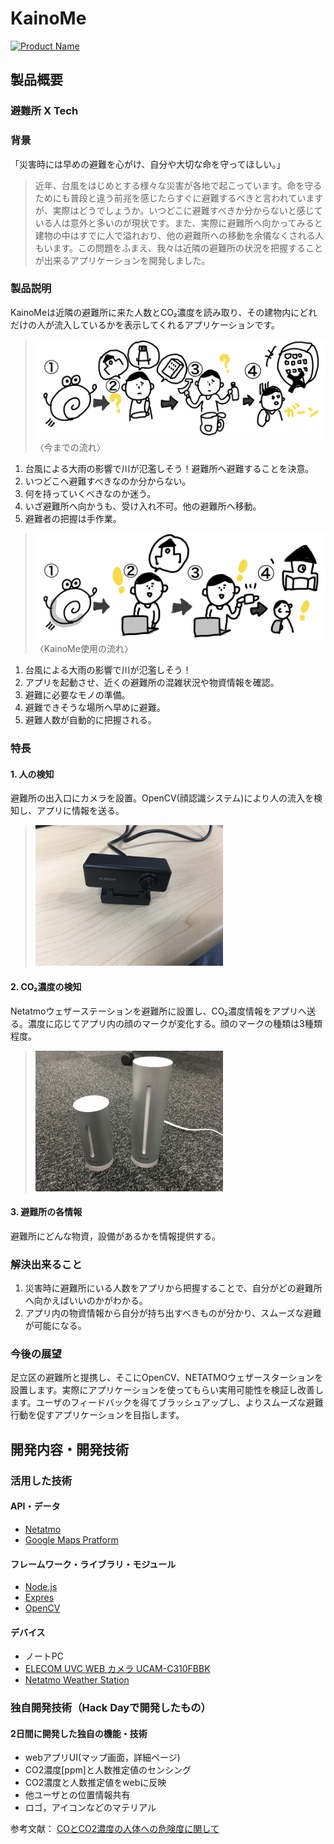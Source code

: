 # KainoMe

[![Product Name](image.png)](https://www.youtube.com/watch?v=G5rULR53uMk)

## 製品概要
### 避難所 X Tech

### 背景
「災害時には早めの避難を心がけ、自分や大切な命を守ってほしい。」
>近年、台風をはじめとする様々な災害が各地で起こっています。命を守るためにも普段と違う前兆を感じたらすぐに避難するべきと言われていますが、実際はどうでしょうか。いつどこに避難すべきか分からないと感じている人は意外と多いのが現状です。また、実際に避難所へ向かってみると建物の中はすでに人で溢れおり、他の避難所への移動を余儀なくされる人もいます。この問題をふまえ、我々は近隣の避難所の状況を把握することが出来るアプリケーションを開発しました。

### 製品説明
KainoMeは近隣の避難所に来た人数とCO₂濃度を読み取り、その建物内にどれだけの人が流入しているかを表示してくれるアプリケーションです。
> ![まき絵1(makie1.png)](./material/makie1.png)
> 〈今までの流れ〉
1. 台風による大雨の影響で川が氾濫しそう！避難所へ避難することを決意。
2. いつどこへ避難すべきなのか分からない。
3. 何を持っていくべきなのか迷う。
4. いざ避難所へ向かうも、受け入れ不可。他の避難所へ移動。
5. 避難者の把握は手作業。
> ![まき絵2](./material/makie2.png)
> 〈KainoMe使用の流れ〉
1. 台風による大雨の影響で川が氾濫しそう！
2. アプリを起動させ、近くの避難所の混雑状況や物資情報を確認。
3. 避難に必要なモノの準備。
4. 避難できそうな場所へ早めに避難。
5. 避難人数が自動的に把握される。

### 特長

#### 1. 人の検知
避難所の出入口にカメラを設置。OpenCV(顔認識システム)により人の流入を検知し、アプリに情報を送る。
> <img src="./material/camera.jpg" width="300">

#### 2. CO₂濃度の検知
Netatmoウェザーステーションを避難所に設置し、CO₂濃度情報をアプリへ送る。濃度に応じてアプリ内の顔のマークが変化する。顔のマークの種類は3種類程度。
> <img src="./material/Netatmo.jpg" width="300">

#### 3. 避難所の各情報
避難所にどんな物資，設備があるかを情報提供する。

### 解決出来ること
1. 災害時に避難所にいる人数をアプリから把握することで、自分がどの避難所へ向かえばいいのかがわかる。
2. アプリ内の物資情報から自分が持ち出すべきものが分かり、スムーズな避難が可能になる。

### 今後の展望
足立区の避難所と提携し、そこにOpenCV、NETATMOウェザースターションを設置します。実際にアプリケーションを使ってもらい実用可能性を検証し改善します。ユーザのフィードバックを得てブラッシュアップし、よりスムーズな避難行動を促すアプリケーションを目指します。


## 開発内容・開発技術
### 活用した技術
#### API・データ

* [Netatmo](https://dev.netatmo.com/resources/technical/reference/weatherapi)
* [Google Maps Pratform](https://cloud.google.com/maps-platform/?hl=ja)

#### フレームワーク・ライブラリ・モジュール
* [Node.js](https://nodejs.org/ja/)
* [Expres](https://expressjs.com/ja/)
* [OpenCV](https://opencv.org/)

#### デバイス
* ノートPC
* [ELECOM UVC WEB カメラ UCAM-C310FBBK](https://www.elecom.co.jp/products/UCAM-C310FBBK.html)
* [Netatmo Weather Station](https://www.netatmo.com/en-gb/weather/weatherstation)


### 独自開発技術（Hack Dayで開発したもの）
#### 2日間に開発した独自の機能・技術
* webアプリUI(マップ画面，詳細ページ)
* CO2濃度[ppm]と人数推定値のセンシング
* CO2濃度と人数推定値をwebに反映
* 他ユーザとの位置情報共有
* ロゴ，アイコンなどのマテリアル

参考文献：
[COとCO2濃度の人体への危険度に関して](https://www.san-eee.com/measuring/co%E3%81%A8co2%E6%BF%83%E5%BA%A6%E3%81%AE%E4%BA%BA%E4%BD%93%E3%81%B8%E3%81%AE%E5%8D%B1%E9%99%BA%E5%BA%A6%E3%81%AB%E9%96%A2%E3%81%97%E3%81%A6/)
